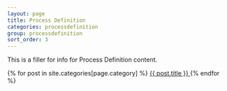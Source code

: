 ```yaml
---
layout: page
title: Process Definition
categories: processdefinition
group: processdefinition
sort_order: 3
---
```


This is a filler for info for Process Definition content.

{% for post in site.categories[page.category] %}
    <a href="{{ post.url | absolute_url }}">
      {{ post.title }}
    </a>
{% endfor %}
